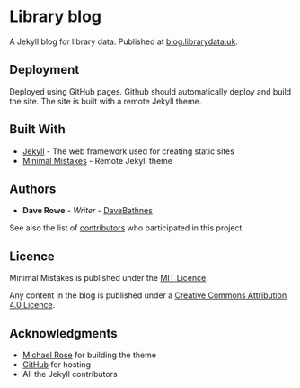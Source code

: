 # Library blog

A Jekyll blog for library data. Published at [blog.librarydata.uk](https://blog.librarydata.uk).

## Deployment

Deployed using GitHub pages. Github should automatically deploy and build the site. The site is built with a remote Jekyll theme.

## Built With

* [Jekyll](https://jekyllrb.com/) - The web framework used for creating static sites
* [Minimal Mistakes](https://mmistakes.github.io/minimal-mistakes/) - Remote Jekyll theme

## Authors

* **Dave Rowe** - *Writer* - [DaveBathnes](https://github.com/DaveBathnes)

See also the list of [contributors](https://github.com/librarieshacked/librarieshacked.github.io/contributors) who participated in this project.

## Licence

Minimal Mistakes is published under the [MIT Licence](https://github.com/mmistakes/minimal-mistakes/blob/master/LICENSE).

Any content in the blog is published under a [Creative Commons Attribution 4.0 Licence](https://creativecommons.org/licenses/by/4.0/).

## Acknowledgments

* [Michael Rose](https://github.com/mmistakes) for building the theme
* [GitHub](https://www.github.com) for hosting
* All the Jekyll contributors


